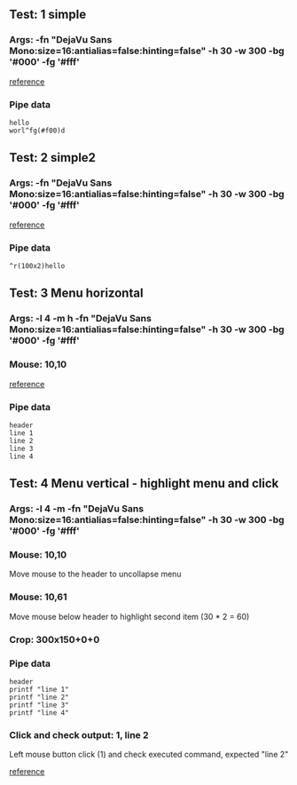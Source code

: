 ## Test: 1 simple

### Args: -fn "DejaVu Sans Mono:size=16:antialias=false:hinting=false" -h 30 -w 300 -bg '#000' -fg '#fff'

[reference](./integration-tests/reference_01.gif)

### Pipe data


```
hello
worl^fg(#f00)d
```

## Test: 2 simple2

### Args: -fn  "DejaVu Sans Mono:size=16:antialias=false:hinting=false" -h 30 -w 300 -bg '#000' -fg '#fff'

[reference](./integration-tests/reference_02.gif)

### Pipe data

```
^r(100x2)hello
```

## Test: 3 Menu horizontal

### Args: -l 4 -m h -fn  "DejaVu Sans Mono:size=16:antialias=false:hinting=false" -h 30 -w 300 -bg '#000' -fg '#fff'

### Mouse: 10,10

[reference](./integration-tests/reference_03-menu-horizontal-open-popup.gif)
### Pipe data

```
header
line 1
line 2
line 3
line 4
```

## Test: 4 Menu vertical - highlight menu and click

### Args: -l 4 -m -fn  "DejaVu Sans Mono:size=16:antialias=false:hinting=false" -h 30 -w 300 -bg '#000' -fg '#fff'

### Mouse: 10,10
Move mouse to the header to uncollapse menu

### Mouse: 10,61
Move mouse below header to highlight second item (30 * 2 = 60)

### Crop: 300x150+0+0

### Pipe data

```
header
printf "line 1"
printf "line 2"
printf "line 3"
printf "line 4"
```

### Click and check output: 1, line 2

Left mouse button click (1) and check executed command, expected "line 2" 

[reference](./integration-tests/reference_04-menu-vertical-open-popup.gif)
